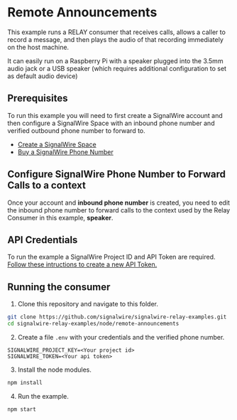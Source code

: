 # Remote Announcements

This example runs a RELAY consumer that receives calls, allows a caller to record a message, and then plays the audio of that recording immediately on the host machine.

It can easily run on a Raspberry Pi with a speaker plugged into the 3.5mm audio jack or a USB speaker (which requires additional configuration to set as default audio device)

## Prerequisites

To run this example you will need to first create a SignalWire account and then configure a SignalWire Space with an inbound phone number and verified outbound phone number to forward to. 

- [Create a SignalWire Space](https://developer.signalwire.com/apis/docs/signing-up-for-a-space)
- [Buy a SignalWire Phone Number](https://developer.signalwire.com/apis/docs/buying-a-phone-number)

## Configure SignalWire Phone Number to Forward Calls to a context

Once your account and **inbound phone number** is created, you need to edit the inbound phone number to forward calls to the context used by the Relay Consumer in this example, **speaker**. 

## API Credentials

To run the example a SignalWire Project ID and API Token are required.
[Follow these intructions to create a new API Token.](https://docs.signalwire.com/topics/relay/#relay-documentation-security)

## Running the consumer
1. Clone this repository and navigate to this folder.
```bash
git clone https://github.com/signalwire/signalwire-relay-examples.git
cd signalwire-relay-examples/node/remote-announcements
```
2. Create a file `.env` with your credentials and the verified phone number.
```
SIGNALWIRE_PROJECT_KEY=<Your project id>
SIGNALWIRE_TOKEN=<Your api token>
```
3. Install the node modules.
```bash
npm install
``` 
4. Run the example.
```bash
npm start
```